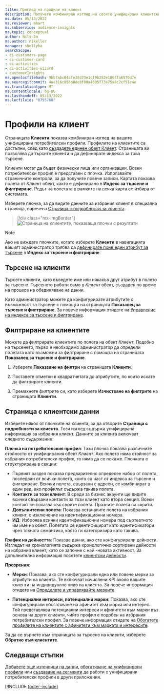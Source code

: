 ```yaml
---
title: Преглед на профили на клиент
description: Получете комбиниран изглед на своите унифицирани клиентски данни.
ms.date: 05/13/2022
ms.reviewer: mhart
ms.subservice: audience-insights
ms.topic: conceptual
author: Nils-2m
ms.author: nikeller
manager: shellyha
searchScope:
- ci-customers-page
- ci-customer-card
- ci-activities
- ci-activities-wizard
- customerInsights
ms.openlocfilehash: 9bb7abc04afe38d73e1df9b252e1864fa6570d7e
ms.sourcegitcommit: 4ae316c856b8de0f08a4605f73e75a8c2cf51c4e
ms.translationtype: MT
ms.contentlocale: bg-BG
ms.lasthandoff: 05/13/2022
ms.locfileid: "8755768"
---
```

# <a name="customer-profiles"></a>Профили на клиент

Страницата **Клиенти** показва комбиниран изглед на вашите унифицирани потребителски профили. Профилите на клиентите са достъпни, след като [създадете единен обект Клиент](data-unification.md). Страницата ви позволява да търсите клиенти и да дефинирате индекса за това търсене.

Клиенти могат да бъдат физически лица или организации. Всеки потребителски профил е представен с плочка. Използвайте страничните контроли, за да получите повече записи. Картата показва полета от *Клиент* обект, както е дефинирано в **Индекс за търсене и филтриране**. Редът на полетата в рамките на всяка карта се избира от системата.

Изберете плочка, за да видите данните за избрания клиент в специална страница, наречена [Страница с подробности за клиента](customer-profiles.md#customer-details-page).

> [!div class="mx-imgBorder"]
> ![Страница на клиентите, показваща плочки с резултати](media/customers-page-result-tiles-B2C.png "Страница на клиентите, показваща плочки с резултати")

> [!NOTE]
> Ако не виждате плочките, когато изберете **Клиенти** в навигацията вашият администратор трябва да [дефинирате поне един атрибут за търсене](search-filter-index.md) в **Индекс за търсене и филтриране**.

## <a name="search-for-customers"></a>Търсене на клиенти

Търсете клиенти, като въведете име или някакъв друг атрибут в полето за търсене. Търсенето работи само в *Клиент* обект, създаден по време на процеса на обединяване на данни.

Като администратор можете да конфигурирате атрибутите с възможност за търсене с помощта на страницата **Показалец за търсене и филтриране**. За повече информация отидете на [Управление на индекса за търсене и филтриране](search-filter-index.md).

## <a name="filter-customers"></a>Филтриране на клиентите

Можете да филтрирате клиентите по полета на обект *Клиент*. Подобно на търсенето, първо е необходимо администратор да определи полетата като възможни за филтриране с помощта на страницата **Показалец за търсене и филтриране**.

1. Изберете **Показване на филтри** на страницата **Клиенти**.

1. Поставете отметки в квадратчетата до атрибутите, по които искате да филтрирате клиенти.

1. Премахнете филтрите си, като изберете **Изчистване на филтрите** на страницата **Клиенти**.

## <a name="customer-details-page"></a>Страница с клиентски данни

Изберете някоя от плочките на клиента, за да отворите **Страница с подробности за клиента**. Този изглед съдържа унифицирана информация за избрания клиент. Данните за клиента включват следното съдържание:

**Плочка на потребителския профил**: Тази плочка показва различните стойности от унифицирания обект *Клиент*. Ако полето няма стойност за избрания потребителски профил, то няма да се покаже. Плочката е структурирана в секции:

- Първият раздел показва предварително определен набор от полета, последван от всички полета, които са част от индекса за търсене и филтриране. Всички полета, свързани с адреси, се комбинират в един ред, ако профилът съдържа такива полета.
- **Контакти за този клиент**: В среди за бизнес акаунти ще видите всички свързани контакти за този клиент като втора секция. Всеки контакт се показва със своите полета. Празните полета са скрити.
- **Допълнителни полета**: Показва останалите полета на избрания клиент, с изключение на идентификационни номера.
- **ИД**: Изброява всички идентификационни номера под съответното им име на обект. Полетата се идентифицират като идентификатори чрез тяхната семантика, която ги категоризира като такива.

**График на дейността**: Показва данни, ако сте конфигурирали дейности. Изгледът на хронологията съдържа хронологично сортирани дейности на избрания клиент, като се започне с най -новата активност. За допълнителна информация посетете [клиентски дейности](activities.md).

**Прозрения**:

- **Мерки**: Показва, ако сте конфигурирали една или повече мерки за атрибути на клиента. Те включват изчислени KPI около вашите клиенти на индивидуално ниво на клиента. За повече информация отидете на [Определете и управлявайте мерките](measures.md).

- **Потенциални интереси, потенциални марки**: Показва, ако сте конфигурирали обогатяване на афинитет към марка или интерес. Той представлява потенциални интереси и афинитети към марки въз основа на други клиенти, чийто профил е подобен на избрания потребителски профил. За повече информация отидете на [Обогатете профилите на клиентите с афинитети към марката и интересите](enrichment-microsoft.md).

За да се върнете към страницата за търсене на клиенти, изберете **Обратно към клиентите**.

## <a name="next-steps"></a>Следващи стъпки

[Добавете още източници на данни](data-sources.md), [обогатяване на унифицирани профили](enrichment-hub.md) или [създаване на сегменти](segments.md) да работи с унифицирани потребителски профили в други приложения.

[!INCLUDE [footer-include](includes/footer-banner.md)]
